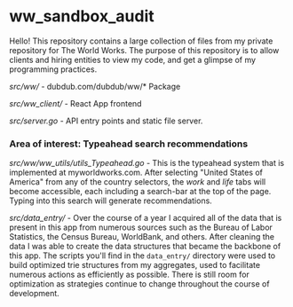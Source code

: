# ww_sandbox_audit

Hello! This repository contains a large collection of files from my private repository for The World Works. The purpose of this repository is to allow clients and hiring entities to view my code, and get a glimpse of my programming practices.

*src/ww/* - dubdub.com/dubdub/ww/* Package

*src/ww_client/* - React App frontend

*src/server.go* - API entry points and static file server.

### Area of interest: Typeahead search recommendations

*src/ww/ww_utils/utils_Typeahead.go* - This is the typeahead system that is implemented at myworldworks.com. After selecting "United States of America"
from any of the country selectors, the *work* and *life* tabs will become accessible, each including a search-bar at the top of the page. Typing into
this search will generate recommendations.

*src/data_entry/* - Over the course of a year I acquired all of the data that is present in this app from numerous sources such as the
Bureau of Labor Statistics, the Census Bureau, WorldBank, and others. After cleaning the data I was able to create the data
structures that became the backbone of this app. The scripts you'll find in the `data_entry/`
directory were used to build optimized trie structures from my aggregates, used to facilitate numerous actions as efficiently as possible. There is still room for optimization as strategies continue to change throughout the course of development.
